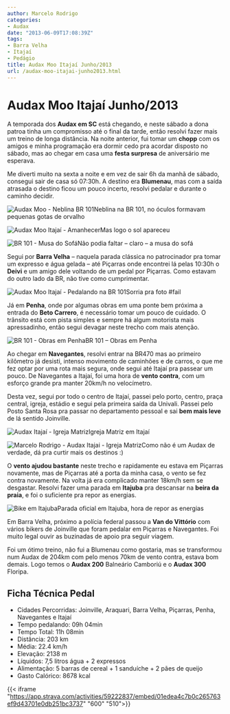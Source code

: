 ```yaml
---
author: Marcelo Rodrigo
categories:
- Audax
date: "2013-06-09T17:08:39Z"
tags:
- Barra Velha
- Itajaí
- Pedágio
title: Audax Moo Itajaí Junho/2013
url: /audax-moo-itajai-junho2013.html
---
```

# Audax Moo Itajaí Junho/2013

A temporada dos **Audax em SC** está chegando, e neste sábado a dona patroa tinha um compromisso até o final da tarde, então resolvi fazer mais um treino de longa distância. Na noite anterior, fui tomar um **chopp** com os amigos e minha programação era dormir cedo pra acordar disposto no sábado, mas ao chegar em casa uma **festa surpresa** de aniversário me esperava.

Me diverti muito na sexta a noite e em vez de sair 6h da manhã de sábado, consegui sair de casa só 07:30h. A destino era **Blumenau**, mas com a saída atrasada o destino ficou um pouco incerto, resolvi pedalar e durante o caminho decidir.

![Audax Moo - Neblina BR 101](/images/2013/06/audax-moo-neblina-br101.webp)Neblina na BR 101, no óculos formavam pequenas gotas de orvalho

![Audax Moo Itajaí - Amanhecer](/images/2013/06/audax-moo-itajai-amanhecer.webp)Mas logo o sol apareceu

![BR 101 - Musa do Sofá](/images/2013/06/br101-musa-do-sofa.webp)Não podia faltar – claro – a musa do sofá

Segui por **Barra Velha** – naquela parada clássica no patrocinador pra tomar um expresso e água gelada – até Piçarras onde encontrei lá pelas 10:30h o **Deivi** e um amigo dele voltando de um pedal por Piçarras. Como estavam do outro lado da BR, não tive como cumprimentar.

![Audax Moo Itajaí - Pedalando na BR 101](/images/2013/06/marcelo-rodrigo-pedal-br101.webp)Sorria pra foto #fail

Já em **Penha**, onde por algumas obras em uma ponte bem próxima a entrada do **Beto Carrero**, é necessário tomar um pouco de cuidado. O trânsito está com pista simples e sempre há algum motorista mais apressadinho, então segui devagar neste trecho com mais atenção.

![BR 101 - Obras em Penha](/images/2013/06/br101-obras-penha.webp)BR 101 – Obras em Penha

Ao chegar em **Navegantes**, resolvi entrar na BR470 mas ao primeiro kilômetro já desisti, intenso movimento de caminhões e de carros, o que me fez optar por uma rota mais segura, onde segui até Itajaí pra passear um pouco. De Navegantes a Itajaí, foi uma hora de **vento contra**, com um esforço grande pra manter 20km/h no velocímetro.

Desta vez, segui por todo o centro de Itajaí, passei pelo porto, centro, praça central, igreja, estádio e segui pela primeira saída da Univali. Passei pelo Posto Santa Rosa pra passar no departamento pessoal e sai **bem mais leve** de lá sentido Joinville.

![Audax Itajaí - Igreja Matriz](/images/2013/06/audax-itajai-igreja-matriz.webp)Igreja Matriz em Itajaí

![Marcelo Rodrigo - Audax Itajai - Igreja Matriz](/images/2013/06/marcelo-rodrigo-audax-itajai-igreja.webp)Como não é um Audax de verdade, dá pra curtir mais os destinos :)

O **vento ajudou bastante** neste trecho e rapidamente eu estava em Piçarras novamente, mas de Piçarras até a porta da minha casa, o vento se fez contra novamente. Na volta já era complicado manter 18km/h sem se desgastar. Resolvi fazer uma parada em **Itajuba** pra descansar na **beira da praia**, e foi o suficiente pra repor as energias.

![Bike em Itajuba](/images/2013/06/pedal-itajuba-bike-marcelo-rodrigo.webp)Parada oficial em Itajuba, hora de repor as energias

Em Barra Velha, próximo a polícia federal passou a **Van do Vittório** com vários bikers de Joinville que foram pedalar em Piçarras e Navegantes. Foi muito legal ouvir as buzinadas de apoio pra seguir viagem.

Foi um ótimo treino, não fui a Blumenau como gostaria, mas se transformou num Audax de 204km com pelo menos 70km de vento contra, estava bom demais. Logo temos o **Audax 200** Balneário Camboriú e o **Audax 300** Floripa.

## Ficha Técnica Pedal

- Cidades Percorridas: Joinville, Araquari, Barra Velha, Piçarras, Penha, Navegantes e Itajaí
- Tempo pedalando: 09h 04min
- Tempo Total: 11h 08min
- Distância: 203 km
- Média: 22.4 km/h
- Elevação: 2138 m
- Líquidos: 7,5 litros água + 2 expressos
- Alimentação: 5 barras de cereal + 1 sanduíche + 2 pães de queijo
- Gasto Calórico: 8678 kcal

{{< iframe "https://app.strava.com/activities/59222837/embed/01edea4c7b0c265763ef9d43701e0db251bc3737" "600" "510">}}